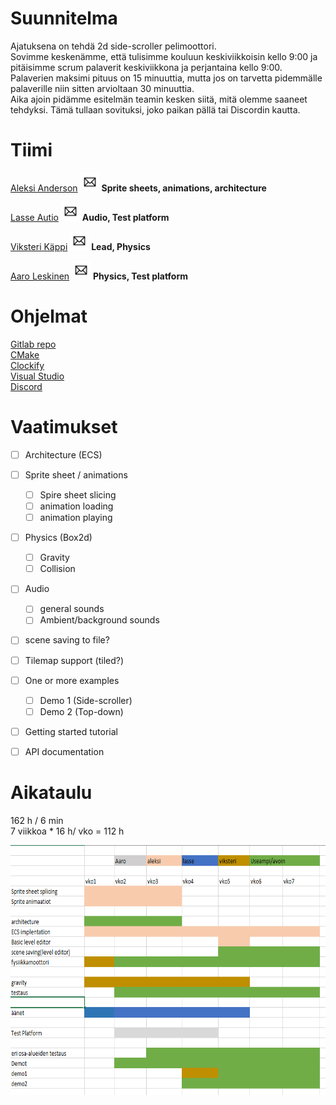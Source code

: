 # Suunnitelma

Ajatuksena on tehdä 2d side-scroller pelimoottori.  
Sovimme keskenämme, että tulisimme kouluun keskiviikkoisin kello 9:00 ja pitäisimme scrum palaverit keskiviikkona ja perjantaina kello 9:00.  
Palaverien maksimi pituus on 15 minuuttia, mutta jos on tarvetta pidemmälle palaverille niin sitten arvioltaan 30 minuuttia.  
Aika ajoin pidämme esitelmän teamin kesken siitä, mitä olemme saaneet tehdyksi. Tämä tullaan sovituksi, joko paikan pällä tai Discordin kautta.

# Tiimi

[Aleksi Anderson](https://repo.kamit.fi/aleksiand) [<img src="Email.png" width="30" height="30">](mailto:aleksianderson@kamk.fi)  **Sprite sheets, animations, architecture**

[Lasse Autio](https://repo.kamit.fi/lasseaut) [<img src="Email.png" width="30" height="30">](mailto:lasseautio@kamk.fi)  **Audio, Test platform**

[Viksteri Käppi](https://repo.kamit.fi/viksterikap) [<img src="Email.png" width="30" height="30">](mailto:viksterikappi@kamk.fi) **Lead, Physics** 

[Aaro Leskinen](https://repo.kamit.fi/aaroles) [<img src="Email.png" width="30" height="30">](mailto:aaroleskinen@kamk.fi) **Physics, Test platform** 

# Ohjelmat

[Gitlab repo](https://repo.kamit.fi/)  
[CMake](https://cmake.org/)  
[Clockify](https://clockify.me/)  
[Visual Studio](https://visualstudio.microsoft.com/)  
[Discord](https://discord.com/login)

# Vaatimukset

- [ ] Architecture (ECS)

- [ ] Sprite sheet / animations 
    - [ ] Spire sheet slicing
    - [ ] animation loading
    - [ ] animation playing

- [ ] Physics (Box2d) 
    - [ ] Gravity 
    - [ ] Collision

- [ ] Audio 
    - [ ] general sounds
    - [ ] Ambient/background sounds

- [ ] scene saving to file?  
- [ ] Tilemap support (tiled?) 

- [ ] One or more examples 
    - [ ] Demo 1 (Side-scroller)
    - [ ] Demo 2 (Top-down)

- [ ] Getting started tutorial 

- [ ] API documentation 

# Aikataulu

162 h / 6 min  
7 viikkoa * 16 h/ vko = 112 h

<img src="ExcelCapture.PNG" width="700" height="400">
